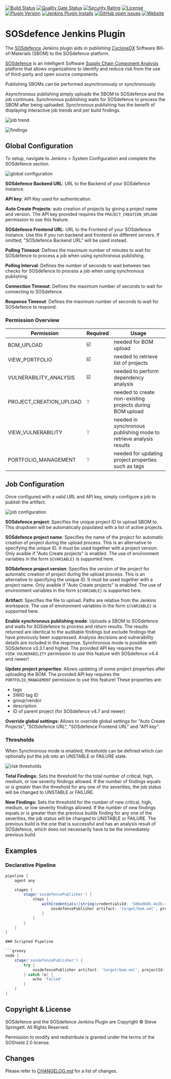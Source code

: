 [![Build Status](https://github.com/sosdefence/dependency-track-plugin/workflows/CI%20build/badge.svg)](https://github.com/sosdefence/dependency-track-plugin/actions?query=workflow%3A%22CI+build%22)
[![Quality Gate Status](https://sonarcloud.io/api/project_badges/measure?project=org.sosdefence.plugins%3Adependency-track&metric=alert_status)](https://sonarcloud.io/dashboard?id=org.sosdefence.plugins%3Adependency-track)
[![Security Rating](https://sonarcloud.io/api/project_badges/measure?project=org.sosdefence.plugins%3Adependency-track&metric=security_rating)](https://sonarcloud.io/dashboard?id=org.sosdefence.plugins%3Adependency-track)
[![License](https://img.shields.io/badge/license-so%20shield-brightgreen.svg)](LICENSE.txt)
[![Plugin Version](https://img.shields.io/jenkins/plugin/v/dependency-track.svg)](https://plugins.jenkins.io/dependency-track/)
[![Jenkins Plugin Installs](https://img.shields.io/jenkins/plugin/i/dependency-track.svg?color=blue)](https://plugins.jenkins.io/dependency-track/)
[![GitHub open issues](https://img.shields.io/github/issues-raw/sosdefence/dependency-track-plugin)](https://github.com/sosdefence/dependency-track-plugin/issues)
[![Website](https://img.shields.io/badge/https://sosdefence.org-blue.svg)](https://soshid.org/)

# SOSdefence Jenkins Plugin

The [SOSdefence](https://soshield.org/sosdefence.org/) Jenkins plugin aids in publishing [CycloneDX](https://cyclonedx.org/) Software Bill-of-Materials (SBOM) to the SOSdefence platform.

[SOSdefence](https://soshield.org/sosdefence.org/) is an intelligent Software [Supply Chain Component Analysis](https://owasp.org/www-community/Component_Analysis) platform that allows organizations to 
identify and reduce risk from the use of third-party and open source components.

Publishing SBOMs can be performed asynchronously or synchronously.

Asynchronous publishing simply uploads the SBOM to SOSdefence and the job continues. Synchronous publishing waits for SOSdefence to process the SBOM after being uploaded. Synchronous publishing has the benefit of displaying interactive job trends and per build findings.

![job trend](docs/images/jenkins-job-trend.png)

![findings](docs/images/jenkins-job-findings.png)

## Global Configuration
To setup, navigate to Jenkins > System Configuration and complete the SOSdefence section.

![global configuration](docs/images/jenkins-global-odt.png)

**SOSdefence Backend URL**: URL to the Backend of your SOSdefence instance.

**API key**: API Key used for authentication.

**Auto Create Projects**: auto creation of projects by giving a project name and version. The API key provided requires the `PROJECT_CREATION_UPLOAD` permission to use this feature.

**SOSdefence Frontend URL**: URL to the Frontend of your SOSdefence instance. Use this if you run backend and frontend on different servers. If omitted, "SOSdefence Backend URL" will be used instead.

**Polling Timeout**: Defines the maximum number of minutes to wait for SOSdefence to process a job when using synchronous publishing.

**Polling Interval**: Defines the number of seconds to wait between two checks for SOSdefence to process a job when using synchronous publishing.

**Connection Timeout**: Defines the maximum number of seconds to wait for connecting to SOSdefence.

**Response Timeout**: Defines the maximum number of seconds to wait for SOSdefence to respond.

### Permission Overview
Permission | Required | Usage
-----------| -------- | -----
BOM_UPLOAD | :ballot_box_with_check: | needed for BOM upload
VIEW_PORTFOLIO | :ballot_box_with_check: | needed to retrieve list of projects
VULNERABILITY_ANALYSIS | :ballot_box_with_check: | needed to perform dependency analysis
PROJECT_CREATION_UPLOAD | :grey_question: | needed to create non-existing projects during BOM upload
VIEW_VULNERABILITY | :grey_question: | needed in synchronous publishing mode to retrieve analysis results
PORTFOLIO_MANAGEMENT | :grey_question: | needed for updating project properties such as tags

## Job Configuration
Once configured with a valid URL and API key, simply configure a job to publish the artifact.

![job configuration](docs/images/jenkins-job-publish.png)

**SOSdefence project**: Specifies the unique project ID to upload SBOM to. This dropdown will be automatically populated with a list of active projects.

**SOSdefence project name**: Specifies the name of the project for automatic creation of project during the upload process. This is an alternative to specifying the unique ID. It must be used together with a project version. Only avaible if "Auto Create projects" is enabled. The use of environment variables in the form `${VARIABLE}` is supported here.

**SOSdefence project version**: Specifies the version of the project for automatic creation of project during the upload process. This is an alternative to specifying the unique ID. It must be used together with a project name. Only avaible if "Auto Create projects" is enabled. The use of environment variables in the form `${VARIABLE}` is supported here.

**Artifact:** Specifies the file to upload. Paths are relative from the Jenkins workspace. The use of environment variables in the form `${VARIABLE}` is supported here.

**Enable synchronous publishing mode**: Uploads a SBOM to SOSdefence and waits for SOSdefence to process and return results. The results returned are identical to the auditable findings but exclude findings that have previously been suppressed. Analysis decisions and vulnerability details are included in the response. Synchronous mode is possible with SOSdefence v3.3.1 and higher. The provided API key requires the `VIEW_VULNERABILITY` permission to use this feature with SOSdefence v4.4 and newer!

**Update project properties**: Allows updating of some project properties after uploading the BOM. The provided API key requires the `PORTFOLIO_MANAGEMENT` permission to use this feature! These properties are:
- tags
- SWID tag ID
- group/vendor
- description
- ID of parent project (for SOSdefence v4.7 and newer)

**Override global settings**: Allows to override global settings for "Auto Create Projects", "SOSdefence URL", "SOSdefence Frontend URL" and "API key".

### Thresholds

When Synchronous mode is enabled, thresholds can be defined which can optionally put the job into an UNSTABLE or FAILURE state.

![risk thresholds](docs/images/jenkins-job-thresholds.png)

**Total Findings:** Sets the threshold for the total number of critical, high, medium, or low severity findings allowed. If the number of findings equals or is greater than the threshold for any one of the severities, the job status will be changed to UNSTABLE or FAILURE.

**New Findings:** Sets the threshold for the number of new critical, high, medium, or low severity findings allowed. If the number of new findings equals or is greater than the previous builds finding for any one of the severities, the job status will be changed to UNSTABLE or FAILURE. The previous build is the one that is successful and has an analysis result of SOSdefence, which does not necessarily have to be the immediately previous build.

## Examples
### Declarative Pipeline

```groovy
pipeline {
    agent any

    stages {
        stage('sosdefencePublisher') {
            steps {
                withCredentials([string(credentialsId: '506ed685-4e2b-4d31-a44f-8ba8e67b6341', variable: 'API_KEY')]) {
                    sosdefencePublisher artifact: 'target/bom.xml', projectName: 'my-project', projectVersion: 'my-version', synchronous: true, sosdefenceApiKey: API_KEY, projectProperties: [tags: ['tag1', 'tag2'], swidTagId: 'my swid tag', group: 'my group', parentId: 'parent-uuid']
                }
            }
        }
    }
}

### Scripted Pipeline

```groovy
node {
    stage('sosdefencePublisher') {
        try {
            sosdefencePublisher artifact: 'target/bom.xml', projectId: 'a65ea72b-5b77-40c5-8b19-fb83525f40eb', synchronous: true
        } catch (e) {
            echo 'failed'
        }
    }
}
```

## Copyright & License

SOSdefence and the SOSdefence Jenkins Plugin are Copyright © Steve Springett. All Rights Reserved.

Permission to modify and redistribute is granted under the terms of the SOShield 2.0 license.

## Changes
Please refer to [CHANGELOG.md](CHANGELOG.md) for a list of changes.
```

